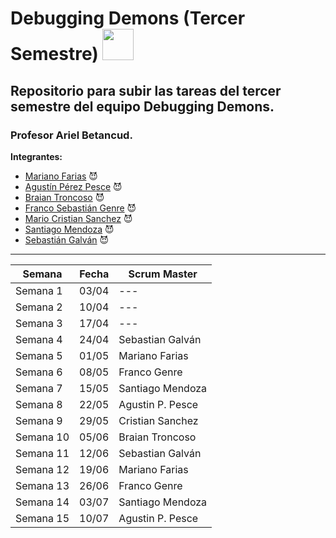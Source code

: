 <h1>Debugging Demons (Tercer Semestre) <img style="width:50px; height:50px"  src="https://github.com/DebuggingDemons/Integrador_Tercer_Semestre/assets/95662710/217856f6-cd74-4ac3-b7d0-172887ab5d49" ></h1>

<h2>Repositorio para subir las tareas del tercer semestre del equipo Debugging Demons.</h2>
<h3>Profesor Ariel Betancud.</h3>

__Integrantes:__<br>

- [Mariano Farias](https://github.com/Marianoleonardofarias)  😈
- [Agustín Pérez Pesce](https://github.com/Aguppesce) 😈
- [Braian Troncoso](https://github.com/BraianTroncoso) 😈
- [Franco Sebastián Genre](https://github.com/francogenre) 😈
- [Mario Cristian Sanchez](https://github.com/TanitoCode) 😈
- [Santiago Mendoza](https://github.com/SantSR) 😈
- [Sebastián Galván](https://github.com/SebasGalvan) 😈


-------------------------------------------------------------------------------------------------------------------------------

| **Semana** | **Fecha**| **Scrum Master** |
| ---- | ---- | ------ |
| Semana 1  | 03/04 |--- |
| Semana 2  | 10/04 |--- |
| Semana 3  | 17/04 |--- |
| Semana 4  | 24/04 |Sebastian Galván |
| Semana 5  | 01/05 |Mariano Farias |
| Semana 6  | 08/05 |Franco Genre |
| Semana 7  | 15/05 |Santiago Mendoza |
| Semana 8  | 22/05 |Agustin P. Pesce |
| Semana 9  | 29/05 |Cristian Sanchez |
| Semana 10 | 05/06 |Braian Troncoso |
| Semana 11 | 12/06 |Sebastian Galván |
| Semana 12 | 19/06 |Mariano Farias |
| Semana 13 | 26/06 |Franco Genre |
| Semana 14 | 03/07 |Santiago Mendoza |
| Semana 15 | 10/07 |Agustin P. Pesce |

